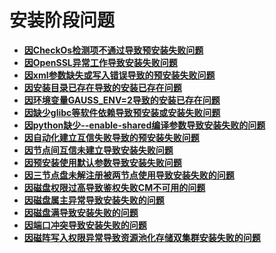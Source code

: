 # 安装阶段问题
-  **[因CheckOs检测项不通过导致预安装失败问题](因CheckOs检测项不通过导致预安装失败问题.md)**
-  **[因OpenSSL异常工作导致安装失败问题](因OpenSSL异常工作导致安装失败问题.md)**
-  **[因xml参数缺失或写入错误导致的预安装失败问题](因xml参数缺失或写入错误导致的预安装失败问题.md)**
-  **[因安装目录已存在导致的安装已存在问题](因安装目录已存在导致的安装已存在问题.md)**
-  **[因环境变量GAUSS_ENV=2导致的安装已存在问题](因环境变量GAUSS_ENV=2导致的安装已存在问题.md)**
-  **[因缺少glibc等软件依赖导致预安装或安装失败问题](因缺少glibc等软件依赖导致预安装或安装失败问题.md)**
-  **[因python缺少--enable-shared编译参数导致安装失败的问题](因python缺少--enable-shared编译参数导致安装失败的问题.md)**
-  **[因自动化建立互信失败导致的预安装失败问题](因自动化建立互信失败导致的预安装失败问题.md)**
-  **[因节点间互信未建立导致安装失败问题](因节点间互信未建立导致安装失败问题.md)**
-  **[因预安装使用默认参数导致安装失败问题](因预安装使用默认参数导致安装失败问题.md)**
-  **[因三节点盘未解注册被两节点使用导致安装失败的问题](因三节点盘未解注册被两节点使用导致安装失败的问题.md)**
-  **[因磁盘权限过高导致鉴权失败CM不可用的问题](因磁盘权限过高导致鉴权失败CM不可用的问题.md)**
-  **[因磁盘属主异常导致安装失败的问题](因磁盘属主异常导致安装失败的问题.md)**
-  **[因磁盘满导致安装失败的问题](因磁盘满导致安装失败的问题.md)**
-  **[因端口冲突导致安装失败的问题](因端口冲突导致安装失败的问题.md)**
-  **[因磁阵写入权限异常导致资源池化存储双集群安装失败的问题](因磁阵写入权限异常导致资源池化存储双集群安装失败的问题.md)**